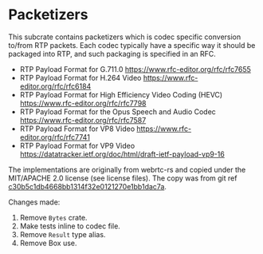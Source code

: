 # Packetizers

This subcrate contains packetizers which is codec specific conversion to/from RTP packets. Each codec
typically have a specific way it should be packaged into RTP, and such packaging is specified in an RFC.

* RTP Payload Format for G.711.0 https://www.rfc-editor.org/rfc/rfc7655
* RTP Payload Format for H.264 Video https://www.rfc-editor.org/rfc/rfc6184
* RTP Payload Format for High Efficiency Video Coding (HEVC) https://www.rfc-editor.org/rfc/rfc7798
* RTP Payload Format for the Opus Speech and Audio Codec https://www.rfc-editor.org/rfc/rfc7587
* RTP Payload Format for VP8 Video https://www.rfc-editor.org/rfc/rfc7741
* RTP Payload Format for VP9 Video https://datatracker.ietf.org/doc/html/draft-ietf-payload-vp9-16

The implementations are originally from webrtc-rs and copied under the MIT/APACHE 2.0 license (see license
files). The copy was from git ref [c30b5c1db4668bb1314f32e0121270e1bb1dac7a](https://github.com/webrtc-rs/webrtc/tree/c30b5c1db4668bb1314f32e0121270e1bb1dac7a/rtp/src/codecs).

Changes made:

1. Remove `Bytes` crate.
2. Make tests inline to codec file.
3. Remove `Result` type alias.
4. Remove Box<dyn Trait> use.
